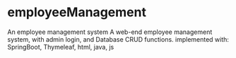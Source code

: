 # employeeManagement
An employee management system
A web-end employee management system, with admin login, and Database CRUD functions.
implemented with: SpringBoot, Thymeleaf, html, java, js
